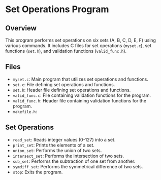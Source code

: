# Set Operations Program

## Overview
This program performs set operations on six sets (A, B, C, D, E, F) using various commands. It includes C files for set operations (`myset.c`), set functions (`set.h`), and validation functions (`valid_func.h`).

## Files
- `myset.c`: Main program that utilizes set operations and functions.
- `set.c`: File defining set operations and functions.
- `set.h`: Header file defining set operations and functions.
- `valid_func.c`: File containing validation functions for the program.
- `valid_func.h`: Header file containing validation functions for the program.
- `makefile.h`:

## Set Operations
- `read_set`: Reads integer values (0-127) into a set.
- `print_set`: Prints the elements of a set.
- `union_set`: Performs the union of two sets.
- `intersect_set`: Performs the intersection of two sets.
- `sub_set`: Performs the subtraction of one set from another.
- `symdiff_set`: Performs the symmetrical difference of two sets.
- `stop`: Exits the program.


